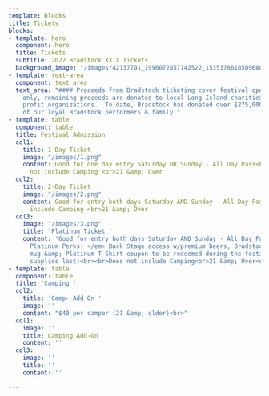 ```yaml
---
template: blocks
title: Tickets
blocks:
- template: hero
  component: hero
  title: Tickets
  subtitle: 2022 Bradstock XXIX Tickets
  background_image: "/images/42137701_1996072857142522_1535378618509688832_n-1.jpg"
- template: text-area
  component: text_area
  text_area: "#### Proceeds from Bradstock ticketing cover festival operating costs
    only, remaining proceeds are donated to local Long Island charities & not for
    profit organizations.  To date, Bradstock has donated over $275,000 with the support
    of our loyal Bradstock performers & family!"
- template: table
  component: table
  title: Festival Admission
  col1:
    title: 1 Day Ticket
    image: "/images/1.png"
    content: Good for one day entry Saturday OR Sunday - All Day Pass<br><br>Does
      not include Camping <br>21 &amp; Over
  col2:
    title: 2-Day Ticket
    image: "/images/2.png"
    content: Good for entry both days Saturday AND Sunday - All Day Pass<br>Does not
      include Camping <br>21 &amp; Over
  col3:
    image: "/images/3.png"
    title: 'Platinum Ticket '
    content: 'Good for entry both days Saturday AND Sunday - All Day Pass<br><em>Includes
      Platinum Perks: </em> Back Stage access w/premium beers, Bradstock reusable
      mug &amp; Platinum T-Shirt coupon to be redeemed during the festival (while
      supplies last)<br><br>Does not include Camping<br>21 &amp; Over<em><br></em><br><br>'
- template: table
  component: table
  title: 'Camping '
  col2:
    title: 'Camp- Add On '
    image: ''
    content: "$40 per camper (21 &amp; older)<br>"
  col1:
    image: ''
    title: Camping Add-On
    content: ''
  col3:
    image: ''
    title: ''
    content: ''

---
```

